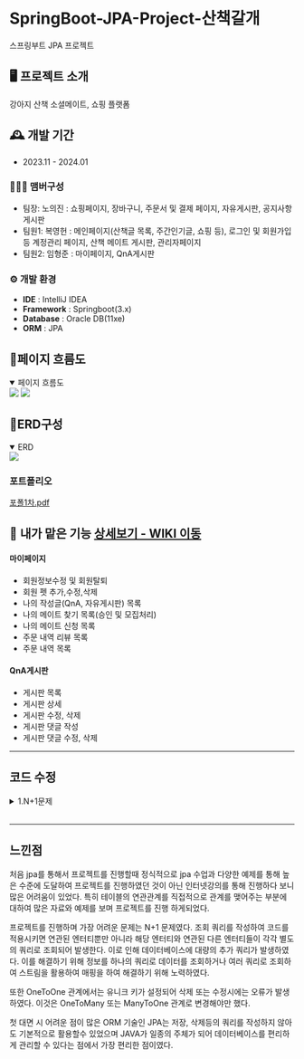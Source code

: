 # SpringBoot-JPA-Project-산책갈개
스프링부트 JPA 프로젝트
<br>


## 🖥️ 프로젝트 소개
강아지 산책 소셜메이트, 쇼핑 플랫폼
<br>


## 🕰️ 개발 기간
* 2023.11 - 2024.01

### 🧑‍🤝‍🧑 맴버구성
 - 팀장: 노의진 : 쇼핑페이지, 장바구니, 주문서 및 결제 페이지, 자유게시판, 공지사항 게시판
 - 팀원1: 복영헌 : 메인페이지(산책글 목록, 주간인기글, 쇼핑 등), 로그인 및 회원가입 등 계정관리 페이지, 산책 메이트 게시판, 관리자페이지
 - 팀원2: 임형준 : 마이페이지, QnA게시판


### ⚙️ 개발 환경
- **IDE** : IntelliJ IDEA
- **Framework** : Springboot(3.x)
- **Database** : Oracle DB(11xe)
- **ORM** : JPA

## 🧷페이지 흐름도
<details open>
<summary>페이지 흐름도</summary>
<img src='https://github.com/NohEuijin/JPA-DW/assets/141835418/2840096d-a01d-4065-8635-74585a91c089' border='0'>
<img src='https://github.com/NohEuijin/JPA-DW/assets/141835418/a0b9f8a9-d5e3-48a8-9afa-8a12c4837ee0' border='0'>
</details>

## 🧷ERD구성

<details open>
<summary>ERD</summary>
  
<a href='https://github.com/NohEuijin/JPA-DW/assets/141835418/c46f7e89-697f-4b4b-bda2-7ec5481f3248' target='_blank'>
<img src='https://github.com/NohEuijin/JPA-DW/assets/141835418/c46f7e89-697f-4b4b-bda2-7ec5481f3248' border='0'>
</a>

</details>

### 포트폴리오 

[포폴1차.pdf](https://github.com/bokkaa/JPA-DW/files/14395778/1.pdf)

## 📌 내가 맡은 기능  <a href="https://github.com/HyeongJunIm/JPA-DW/wiki" >상세보기 - WIKI 이동</a>
#### 마이페이지
- 회원정보수정 및 회원탈퇴  
- 회원 펫 추가,수정,삭제 
- 나의 작성글(QnA, 자유게시판) 목록
- 나의 메이트 찾기 목록(승인 및 모집처리)
- 나의 메이트 신청 목록 
- 주문 내역 리뷰 목록
- 주문 내역 목록
#### QnA게시판
- 게시판 목록  
- 게시판 상세 
- 게시판 수정, 삭제 
- 게시판 댓글 작성
- 게시판 댓글 수정, 삭제 

<hr>

## 코드 수정 

<details><summary>1.N+1문제</summary>

-QuestionRepositoryImpl.java
```java
@Override
    public Page<QuestionListDto> findQnaListBySearch(Pageable pageable, SearchForm searchForm) {
        //검색어
        BooleanExpression keywordTitle = qnatitleEq(searchForm.getKeyword());

 

        //페이징 및 검색조건을 적용하여 question 엔티티 조회
        List<QuestionDto> content = jpaQueryFactory
                .select(new QQuestionDto(
                        question.id,
                        question.questionTitle,
                        question.questionContent,
                        question.questionRd,
                        question.questionMd,
                        question.users.id,
                        question.users.userName
                ))
                .from(question)
                .where( keywordTitle )
                .orderBy(
                        getDynamicSort(searchForm)
                    )
                .offset(pageable.getOffset())
                .limit(pageable.getPageSize())
                .fetch();

        // 페이징을 위한 전체 데이터 수 조회
        Long count = getCount(searchForm.getKeyword());


        List<QuestionListDto> contents =
                content.stream().map(questionDto -> {
                    Long commentCount = jpaQueryFactory
                            .select(questionComment.id.count())
                            .from(questionComment)
                            .where(questionComment.question.id.eq(questionDto.getId()))
                            .fetchOne();
                    System.out.println(commentCount+"댓글수 입니다.");
                    List<QuestionImgDto> questionImgDto = jpaQueryFactory
                            .select(new QQuestionImgDto(
                                    questionImg.id,
                                    questionImg.questionImgRoute,
                                    questionImg.questionImgName,
                                    questionImg.questionImgUuid,
                                    question.id
                            ))
                            .from(questionImg)
                            .leftJoin(questionImg.question, question)
                            .where(question.id.eq(questionDto.getId()))
                            .fetch();
                    List<QuestionImgDto> imgDto = questionImgDto.stream()
                            .map(imgDtos -> new QuestionImgDto(
                                    imgDtos.getId(),
                                    imgDtos.getQuestionImgRoute(),
                                    imgDtos.getQuestionImgName(),
                                    imgDtos.getQuestionImgUuid(),
                                    imgDtos.getQuestionId()
                            ))
                            .collect(toList());
                    return new QuestionListDto(
                            questionDto.getId(),
                            questionDto.getQuestionTitle(),
                            questionDto.getQuestionContent(),
                            questionDto.getQuestionRd(),
                            questionDto.getQuestionMd(),
                            questionDto.getUserId(),
                            imgDto
                    }

        return new PageImpl<>(contents,pageable,count);
}

```

-FreeBoardRepositoryImpl.java
```java
@Override
    public Page<MyFreeBoardResultListDto> findAllById(Pageable pageable,Long userId) {

        List<MyFreeBoardDto> contents = jpaQueryFactory
                .select(new QMyFreeBoardDto(
                        freeBoard.id,
                        freeBoard.freeBoardTitle,
                        freeBoard.freeBoardContent,
                        users.id,
                        users.userAccount,
                        users.userNickName,
                        userFile.id,
                        userFile.route,
                        userFile.name,
                        userFile.uuid
                ))
                .from(freeBoard)
                .leftJoin(freeBoard.users,users)
                .leftJoin(users.userFile,userFile)
                .where(users.id.eq(userId))
                .orderBy(freeBoard.id.desc())
                .offset(pageable.getOffset())
                .limit(pageable.getPageSize())
                .fetch();


        Long counts = jpaQueryFactory
                .select(freeBoard.count())
                .from(freeBoard)
                .where(users.id.eq(userId))
                .fetchOne();

        List<MyFreeBoardResultListDto> result = contents.stream().map(r ->{

            Long commentCounts = jpaQueryFactory
                    .select(freeBoardComment.id.count())
                    .from(freeBoardComment)
                    .where(freeBoard.id.eq(r.getId()))
                    .fetchOne();

            System.out.println("[댓글 수 ] : "+ commentCounts);

            List<FreeBoardImgDto> freeBoardImgDtos = jpaQueryFactory
                    .select(new QFreeBoardImgDto(
                            freeBoardImg.id,
                            freeBoardImg.freeBoardImgRoute,
                            freeBoardImg.freeBoardImgName,
                            freeBoardImg.freeBoardImgUuid,
                            freeBoard.id
                    ))
                    .from(freeBoardImg)
                    .leftJoin(freeBoardImg.freeBoard,freeBoard)
                    .where(freeBoard.id.eq(r.getId()))
                    .fetch();

            List<FreeBoardImgDto> freeBoardImgDto = freeBoardImgDtos.stream().
                    map(freeBoardImg -> new FreeBoardImgDto(
                            freeBoardImg.getId(),
                            freeBoardImg.getFreeBoardImgRoute(),
                            freeBoardImg.getFreeBoardImgName(),
                            freeBoardImg.getFreeBoardImgUuid(),
                            freeBoardImg.getFreeBoarId()
                    )).collect(toList());

                return new MyFreeBoardResultListDto(
                        r.getId(),
                        r.getFreeBoardTitle(),
                        r.getFreeBoardContent(),
                        r.getUserId(),
                        r.getUserAccount(),
                        r.getUserNickName(),
                        r.getUserFileId(),
                        r.getRoute(),
                        r.getName(),
                        r.getUuid(),
                        commentCounts,
                        freeBoardImgDto
                );
        }).collect(toList());

        System.out.println(result.toString()+" 내가 작성한 자유게시판 입니다.");

    return new PageImpl<>(result,pageable,counts);
    }


``` 
- 유저가 작성 및 신청, 주문한 내용들이 주로 담겨져 있는 페이지를 담당하다 보니 유저가 작성, 신청한 내용들을 조회하는 쿼리문을 많이 사용하게되었다.  
- 위에 코드처럼 작성하여 조회를 하니 유저가 작성한 내용을 조회가 가능했다.
- 문제점음 조회시 유저가 작성한 만큼 쿼리가 사용하며 조회하게 되고 쿼리가 실행되는 시간이 많이 소요되었다.
- 문제를 해결하기 위하여 Tuple과 jpql을 활용하여 필요한 정보를 조회할수 있도록 코드를 수정 하였으며 이로 인해 최소한의 쿼리사용으로 조회가 가능해졌다. 



<details><summary>수정코드 </summary>

-QuestionRepositoryImpl.java 
```java
 @Override
    public Page<QuestionListDto> findQnaListBySearch(Pageable pageable, SearchForm searchForm) {
        //검색어
        System.out.println(getDynamicSort(searchForm) + "여기닷!");

        BooleanExpression keywordTitle = qnatitleEq(searchForm.getKeyword());


        Long count = getCount(searchForm.getKeyword());



        List<Tuple> contents = jpaQueryFactory
                .select(
                        question.id,
                        question.questionTitle,
                        question.questionContent,
                        question.questionRd,
                        question.questionMd,
                        users.id,
                        users.userAccount,
                        users.userNickName,
                        jpaQueryFactory.select(

                                questionComment.count()
                        )
                                .from(questionComment)
                                .where(questionComment.question.eq(question))

                        ,
                        userFile.id.coalesce(0L),
                        userFile.route.coalesce("0"),
                        userFile.name.coalesce("0"),
                        userFile.uuid.coalesce("0"),
                        questionImg.id,
                        questionImg.questionImgRoute,
                        questionImg.questionImgUuid,
                        questionImg.questionImgName

                )        .from(question)
                .leftJoin(question.users, users)
                .leftJoin(users.userFile,userFile)
                .leftJoin(question.questionImg,questionImg)
                .where(keywordTitle)
                .orderBy(
                        getDynamicSort(searchForm)
                )
                .fetch();




        List<QuestionListDto> result = new ArrayList<>();


        for(Tuple tuple : contents){
            Long queId = tuple.get(question.id);
            System.out.println(queId+"조건 번호");
            if(!result.stream().anyMatch(
                    dto -> dto.getId().equals(queId))){

                QuestionListDto questionListDto =new QuestionListDto(
                        tuple.get(question.id),
                        tuple.get(question.questionTitle),
                        tuple.get(question.questionContent),
                        tuple.get(question.questionRd),
                        tuple.get(question.questionMd),
                        tuple.get(users.id),
                        tuple.get(users.userAccount),
                        tuple.get(users.userNickName),
                        tuple.get(8, Long.class),
                        tuple.get(9,Long.class),
                        tuple.get(10,String.class),
                        tuple.get(11,String.class),
                        tuple.get(12,String.class),
                        tuple.get(questionImg.id),
                        tuple.get(questionImg.questionImgRoute),
                        tuple.get(questionImg.questionImgUuid),
                        tuple.get(questionImg.questionImgName)
                );
                result.add(questionListDto);

            }
            System.out.println(tuple.toString()+"  댓글수 입니다.");
        }

        System.out.println(result+"@@@@@@@@@@@@@");

        return new PageImpl<>(result, pageable, count);
    }

```
-FreeBoardRepositoryImpl.java
```java
  @Override
    public Page<MyFreeBoardResultDto> findByUserId(Pageable pageable, Long userId) {
        System.out.println(userId+ " 조회해야되는 아이디 입니다.");
        List<MyFreeBoardListDto> query = em.createQuery(
                "SELECT NEW com.example.dw.domain.dto.community.MyFreeBoardListDto(" +
                        "f.id, f.freeBoardTitle, f.freeBoardContent, u.id, u.userAccount, u.userNickName, " +
                        "uf.id, uf.route, uf.uuid, uf.name, " +
                        "(SELECT COUNT(fc) FROM FreeBoardComment fc WHERE fc.freeBoard.id = f.id) as commentCount, " +
                        "fi.id, fi.freeBoardImgRoute, fi.freeBoardImgName, fi.freeBoardImgUuid ) " +
                        "FROM FreeBoard f " +
                        "LEFT JOIN f.users u " +
                        "LEFT JOIN u.userFile uf " +
                        "LEFT JOIN f.freeBoardImg fi " +
                        "WHERE f.users.id = :userId and fi.id = (select Min(fi2.id) from FreeBoardImg fi2 where f.id = fi2.freeBoard.id) " +
                        "ORDER BY f.id DESC", MyFreeBoardListDto.class)
                .setParameter("userId", userId)
                .getResultList();

        System.out.println(query.toString()+"입니다");

        List<MyFreeBoardResultDto> result =  query.stream().map(
                o-> new MyFreeBoardResultDto(
                        o.getId(),
                        o.getFreeBoardTitle(),
                        o.getFreeBoardContent(),
                        o.getUserId(),
                        o.getUserAccount(),
                        o.getUserNickName(),
                        new UserFileDto(o.getUserFileId(),o.getRoute(),o.getName(),o.getUuid(),o.getUserId()),
                        o.getCommentCount(),
                        new FreeBoardImgDto(o.getFreeBoardImgId(),o.getFreeBoardImgRoute(),o.getFreeBoardImgName(),o.getFreeBoardImgUuid(),o.getId()))
        ).collect(toList());


        Long count = jpaQueryFactory
                .select(freeBoard.count())
                .from(freeBoard)
                .where(users.id.eq(userId))
                .fetchOne();


        return new PageImpl<>(result,pageable,count);
    }
```
</details>
</details>

<br>



</details>

<hr>

## 느낀점

처음 jpa를 통해서 프로젝트를 진행할때 정식적으로 jpa 수업과 다양한 예제를 통해 높은 수준에 도달하여 프로젝트를 진행하였던 것이 아닌 인터넷강의를 통해 진행하다 보니 많은 어려움이 있었다. 특히 테이블의 연관관계를 직접적으로 관계를 맺어주는 부분에 대하여 많은 자료와 예제를 보며 프로젝트를 진행 하게되었다.

프로젝트를 진행하며 가장 어려운 문제는 N+1 문제였다. 
조회 쿼리를 작성하여 코드를 적용시키면 연관된 엔터티뿐만 아니라 해당 엔터티와 연관된 다른 엔터티들이 각각 별도의 쿼리로 조회되어 발생한다. 이로 인해 데이터베이스에 대량의 추가 쿼리가 발생하였다.
이를 해결하기 위해 정보를 하나의 쿼리로 데이터를 조회하거나 여러 쿼리로 조회하여 스트림을 활용하여 매핑을 하여 해결하기 위해 노력하였다.

또한 OneToOne 관계에서는 유니크 키가 설정되어 삭제 또는 수정시에는 오류가 발생하였다. 이것은 OneToMany 또는 ManyToOne 관계로 변경해야만 했다. 

첫 대면 시 어려운 점이 많은 ORM 기술인 JPA는 저장, 삭제등의 쿼리를 작성하지 않아도 기본적으로 활용할수 있었으며 JAVA가 일종의 주체가 되어 데이터베이스를 편리하게 관리할 수 있다는 점에서 가장 편리한 점이였다.
